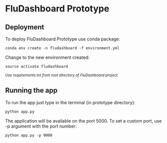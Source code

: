 # FluDashboard Prototype

## Deployment

To deploy FluDashboard Prototype use conda package:

```shell
conda env create -n fludashboard -f environment.yml

```

Change to the new environment created:

```shell
source activate fludashboard

```

*<sup>Use requirements.txt from root directory of FluDashboard project.</sup>*

## Running the app

To run the app just type in the terminal (in prototype directory):

```shell
python app.py

```

The application will be available on the port 5000. To set a custom port, use -p argument with the port number:

```shell
python app.py -p 9000

```
